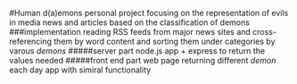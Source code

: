 #Human d(a)emons
	personal project focusing on the representation of evils in media news and articles
	based on the classification of demons
###implementation
	reading RSS feeds from major news sites and cross-referencing
	them by word content and sorting them under categories
	by varous _demons_
#####server part
	node.js app + express to return the values needed
#####front end part
	web page returning different _demon_ each day
	app with simiral functionality